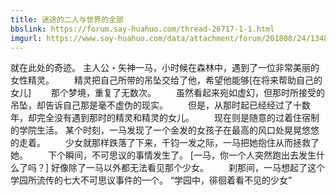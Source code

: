 ```yaml
---
title: 迷途的二人与世界的全部
bbslink: https://forum.say-huahuo.com/thread-26717-1-1.html
imgurl: https://www.say-huahuo.com/data/attachment/forum/201808/24/134809rekzl4y8qesrvqoy.jpg
---
```


就在此处的奇迹。
主人公・矢神一马，小时候在森林中，遇到了一位非常美丽的女性精灵。
　　精灵把自己所带的吊坠交给了他，希望他能够[在将来帮助自己的女儿]
　　那个梦境，重复了无数次。
　　虽然看起来宛如虚幻，但那时所接受的吊坠，却告诉自己那是毫不虚伪的现实。
　　但是，从那时起已经经过了十数年，却完全没有遇到那时的精灵和精灵的女儿。
　　现在则是随意的过着住宿制的学院生活。
某个时刻，一马发现了一个金发的女孩子在最高的风口处晃晃悠悠的走着。
　　少女就那样跌落了下来，千钧一发之际，一马把她抱住从而拯救了她。
　　下个瞬间，不可思议的事情发生了。
[一马，你一个人突然跑出去发生什么了吗？]
好像除了一马以外都无法看见那个少女。
　　刹那间，一马想起了这个学园所流传的七大不可思议事件的一个。
“学园中，徘徊着看不见的少女”<!--more-->

